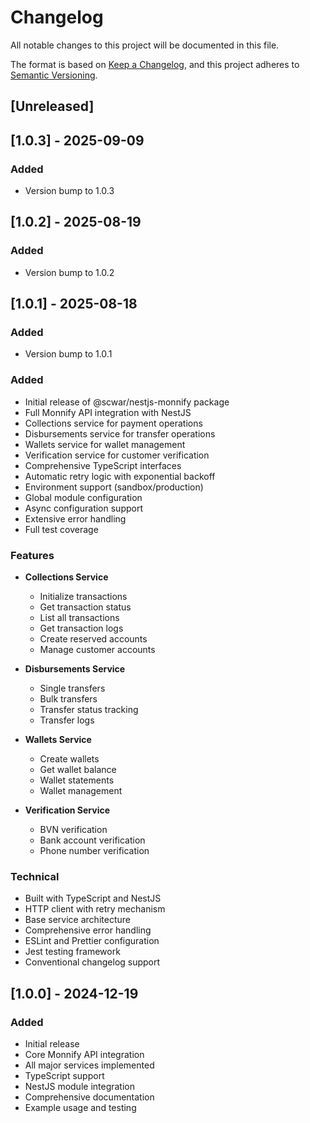 # Changelog

All notable changes to this project will be documented in this file.

The format is based on [Keep a Changelog](https://keepachangelog.com/en/1.0.0/),
and this project adheres to [Semantic Versioning](https://semver.org/spec/v2.0.0.html).

## [Unreleased]
## [1.0.3] - 2025-09-09

### Added
- Version bump to 1.0.3


## [1.0.2] - 2025-08-19

### Added
- Version bump to 1.0.2


## [1.0.1] - 2025-08-18

### Added
- Version bump to 1.0.1



### Added
- Initial release of @scwar/nestjs-monnify package
- Full Monnify API integration with NestJS
- Collections service for payment operations
- Disbursements service for transfer operations
- Wallets service for wallet management
- Verification service for customer verification
- Comprehensive TypeScript interfaces
- Automatic retry logic with exponential backoff
- Environment support (sandbox/production)
- Global module configuration
- Async configuration support
- Extensive error handling
- Full test coverage

### Features
- **Collections Service**
  - Initialize transactions
  - Get transaction status
  - List all transactions
  - Get transaction logs
  - Create reserved accounts
  - Manage customer accounts

- **Disbursements Service**
  - Single transfers
  - Bulk transfers
  - Transfer status tracking
  - Transfer logs

- **Wallets Service**
  - Create wallets
  - Get wallet balance
  - Wallet statements
  - Wallet management

- **Verification Service**
  - BVN verification
  - Bank account verification
  - Phone number verification

### Technical
- Built with TypeScript and NestJS
- HTTP client with retry mechanism
- Base service architecture
- Comprehensive error handling
- ESLint and Prettier configuration
- Jest testing framework
- Conventional changelog support

## [1.0.0] - 2024-12-19

### Added
- Initial release
- Core Monnify API integration
- All major services implemented
- TypeScript support
- NestJS module integration
- Comprehensive documentation
- Example usage and testing

